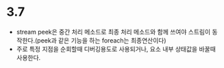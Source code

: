 # 3.7
- stream peek은 중간 처리 메소드로 최종 처리 메소드와 함께 쓰여야 스트림이 동작한다.(peek과 같은 기능을 하는 foreach는 최종연산이다)
- 주로 특정 지점을 순회할때 디버깅용도로 사용되거나, 요소 내부 상태값을 바꿀때 사용한다.
